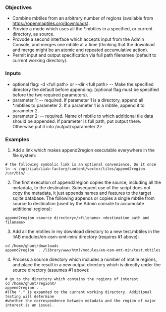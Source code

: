### Objectives
* Combine mbtiles from an arbitrary number of regions (available from https://openmaptiles.org/downloads).
* Provide a mode which uses all the *.mbtiles in a specified, or current directory, as source.
* Provode a second interface which accepts input from the Admin Console, and merges one mbtile at a time (thinking that the download and merge might be an atomic and repeated accumulative action).
* Permit input and output specification via full path filenames (default to current working directory).

### Inputs
* optional flag: -d \<full path\> or --dir \<full path\> -- Make the specified directory the default before appending. (optional flag must be specified before the two required parameters).
* parameter 1: -- required. If parameter 1 is a directory, append all *.mbtiles to parameter 2. If a parameter 1 is a mbtile, append it to parameter 2.
* parameter 2: -- required. Name of mbtile to which additional tile data should be appended. If parameter is full path, put output there. Otherwise put it into <default directory>/output/<parameter 2>

### Examples
1.  Add a link which makes append2region executable everywhere in the file system:
```
# the following symbolic link is an optional convenience. Do it once
ln -s /opt/iiab/iiab-factory/content/vector/tiles/append2region /usr/bin/
```
2.  The first execution of append2region copies the source, including all the metadata, to the destination. Subsequent use of the script does not copy the metadata, it just appends names and features to the target sqlite database. The following appends or copies a single mbtile from source to destination (used by the Admin console to accumulate additional regions):
```
append2region <source directory>/<filename> <destination path and filename>
```
3.  Add all the mbtiles in my download directory to a new test.mbtiles in the IIAB modules/en-osm-omt-min/ directory (requires #1 above):
```
cd /home/ghunt/downloads
append2region  . /library/www/html/modules/en-osm-omt-min/test.mbtiles
```
4. Process a source directory which includes a number of mbtile regions, and place the result in a new output directory which is directly under the source directory (assumes #1 above):
```
# go to the directory which contains the regions of interest
cd /home/ghunt/regionX/
append2region . .
#(The "." is expanded to the current working directory. Additional testing will determine 
#whether the correspondence between metadata and the region of major interest is an issue).
```

